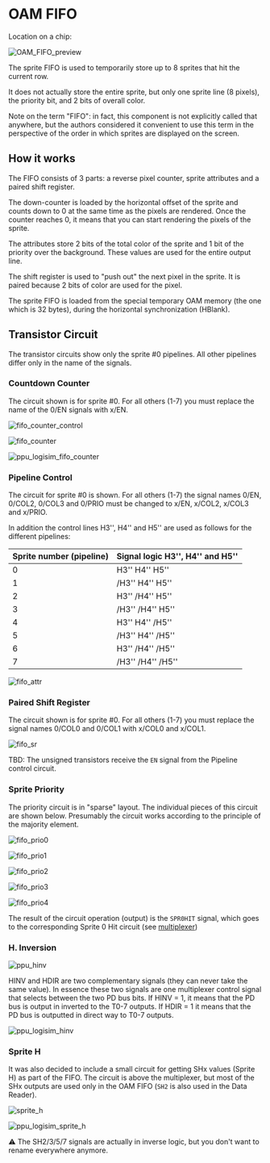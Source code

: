 # OAM FIFO

Location on a chip:

![OAM_FIFO_preview](/BreakingNESWiki/imgstore/ppu/OAM_FIFO_preview.jpg)

The sprite FIFO is used to temporarily store up to 8 sprites that hit the current row.

It does not actually store the entire sprite, but only one sprite line (8 pixels), the priority bit, and 2 bits of overall color.

Note on the term "FIFO": in fact, this component is not explicitly called that anywhere, but the authors considered it convenient to use this term in the perspective of the order in which sprites are displayed on the screen.

## How it works

The FIFO consists of 3 parts: a reverse pixel counter, sprite attributes and a paired shift register.

The down-counter is loaded by the horizontal offset of the sprite and counts down to 0 at the same time as the pixels are rendered. Once the counter reaches 0, it means that you can start rendering the pixels of the sprite.

The attributes store 2 bits of the total color of the sprite and 1 bit of the priority over the background. These values are used for the entire output line.

The shift register is used to "push out" the next pixel in the sprite. It is paired because 2 bits of color are used for the pixel.

The sprite FIFO is loaded from the special temporary OAM memory (the one which is 32 bytes), during the horizontal synchronization (HBlank).

## Transistor Circuit

The transistor circuits show only the sprite #0 pipelines. All other pipelines differ only in the name of the signals.

### Countdown Counter

The circuit shown is for sprite #0. For all others (1-7) you must replace the name of the 0/EN signals with x/EN.

![fifo_counter_control](/BreakingNESWiki/imgstore/ppu/fifo_counter_control.jpg)

![fifo_counter](/BreakingNESWiki/imgstore/ppu/fifo_counter.jpg)

![ppu_logisim_fifo_counter](/BreakingNESWiki/imgstore/ppu/ppu_logisim_fifo_counter.jpg)

### Pipeline Control

The circuit for sprite #0 is shown. For all others (1-7) the signal names 0/EN, 0/COL2, 0/COL3 and 0/PRIO must be changed to x/EN, x/COL2, x/COL3 and x/PRIO.

In addition the control lines H3'', H4'' and H5'' are used as follows for the different pipelines:

|Sprite number (pipeline)|Signal logic H3'', H4'' and H5''|
|---|---|
|0|H3'' H4'' H5''| 
|1|/H3'' H4'' H5''|
|2|H3'' /H4'' H5''|
|3|/H3'' /H4'' H5''|
|4|H3'' H4'' /H5''|
|5|/H3'' H4'' /H5''|
|6|H3'' /H4'' /H5''|
|7|/H3'' /H4'' /H5''|

![fifo_attr](/BreakingNESWiki/imgstore/ppu/fifo_attr.jpg)

### Paired Shift Register

The circuit shown is for sprite #0. For all others (1-7) you must replace the signal names 0/COL0 and 0/COL1 with x/COL0 and x/COL1.

![fifo_sr](/BreakingNESWiki/imgstore/ppu/fifo_sr.jpg)

TBD: The unsigned transistors receive the `EN` signal from the Pipeline control circuit.

### Sprite Priority

The priority circuit is in "sparse" layout. The individual pieces of this circuit are shown below.
Presumably the circuit works according to the principle of the majority element.

![fifo_prio0](/BreakingNESWiki/imgstore/ppu/fifo_prio0.jpg)

![fifo_prio1](/BreakingNESWiki/imgstore/ppu/fifo_prio1.jpg)

![fifo_prio2](/BreakingNESWiki/imgstore/ppu/fifo_prio2.jpg)

![fifo_prio3](/BreakingNESWiki/imgstore/ppu/fifo_prio3.jpg)

![fifo_prio4](/BreakingNESWiki/imgstore/ppu/fifo_prio4.jpg)

The result of the circuit operation (output) is the `SPR0HIT` signal, which goes to the corresponding Sprite 0 Hit circuit (see [multiplexer](mux.md))

### H. Inversion

![ppu_hinv](/BreakingNESWiki/imgstore/ppu/ppu_hinv.jpg)

HINV and HDIR are two complementary signals (they can never take the same value). In essence these two signals are one multiplexer control signal that selects between the two PD bus bits. If HINV = 1, it means that the PD bus is output in inverted to the T0-7 outputs. If HDIR = 1 it means that the PD bus is outputted in direct way to T0-7 outputs.

![ppu_logisim_hinv](/BreakingNESWiki/imgstore/ppu/ppu_logisim_hinv.jpg)

### Sprite H

It was also decided to include a small circuit for getting SHx values (Sprite H) as part of the FIFO. The circuit is above the multiplexer, but most of the SHx outputs are used only in the OAM FIFO (`SH2` is also used in the Data Reader).

![sprite_h](/BreakingNESWiki/imgstore/ppu/sprite_h.jpg)

![ppu_logisim_sprite_h](/BreakingNESWiki/imgstore/ppu/ppu_logisim_sprite_h.jpg)

:warning: The SH2/3/5/7 signals are actually in inverse logic, but you don't want to rename everywhere anymore.
